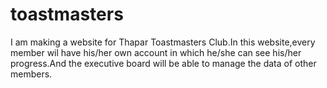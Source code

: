 # toastmasters
I am making a website for Thapar Toastmasters Club.In this website,every member wil have his/her own account in which he/she can see his/her progress.And the executive board will be able to manage the data of other members.
